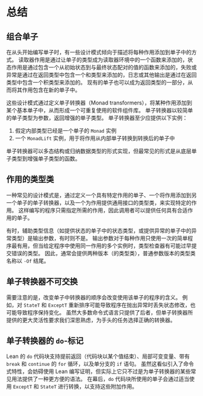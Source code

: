 <!-- # Summary -->
# 总结

<!-- ## Combining Monads -->
## 组合单子

<!-- When writing a monad from scratch, there are design patterns that tend to describe the ways that each effect is added to the monad.
Reader effects are added by having the monad's type be a function from the reader's environment, state effects are added by including a function from the initial state to the value paired with the final state, failure or exceptions are added by including a sum type in the return type, and logging or other output is added by including a product type in the return type.
Existing monads can be made part of the return type as well, allowing their effects to be included in the new monad. -->
在从头开始编写单子时，有一些设计模式倾向于描述将每种作用添加到单子中的方式。
读取器作用是通过让单子的类型成为读取器环境中的一个函数来添加的，状态作用是通过包含一个从初始状态到与最终状态配对的值的函数来添加的，失败或异常是通过在返回类型中包含一个和类型来添加的，日志或其他输出是通过在返回类型中包含一个积类型来添加的。
现有的单子也可以成为返回类型的一部分，从而将其作用包含在新的单子中。

<!-- These design patterns are made into a library of reusable software components by defining _monad transformers_, which add an effect to some base monad.
Monad transformers take the simpler monad types as arguments, returning the enhanced monad types.
At a minimum, a monad transformer should provide the following instances:
 1. A `Monad` instance that assumes the inner type is already a monad
 2. A `MonadLift` instance to translate an action from the inner monad to the transformed monad -->

这些设计模式通过定义单子转换器（Monad transformers），将某种作用添加到某个基本单子中，从而形成一个可重复使用的软件组件库。
单子转换器以较简单的单子类型为参数，返回增强的单子类型。
单子转换器至少应提供以下实例：
 1. 假定内部类型已经是一个单子的 `Monad` 实例
 2. 一个 `MonadLift` 实例，用于将作用从内部单子转换到转换后的单子中

<!-- Monad transformers may be implemented as polymorphic structures or inductive datatypes, but they are most often implemented as functions from the underlying monad type to the enhanced monad type. -->
单子转换器可以多态结构或归纳数据类型的形式实现，但最常见的形式是从底层单子类型到增强单子类型的函数。

<!-- ## Type Classes for Effects -->
## 作用的类型类

<!-- A common design pattern is to implement a particular effect by defining a monad that has the effect, a monad transformer that adds it to another monad, and a type class that provides a generic interface to the effect.
This allows programs to be written that merely specify which effects they need, so the caller can provide any monad that has the right effects. -->
一种常见的设计模式是，通过定义一个具有特定作用的单子、一个将作用添加到另一个单子的单子转换器，以及一个为作用提供通用接口的类型类，来实现特定的作用。
这样编写的程序只需指定所需的作用，因此调用者可以提供任何具有合适作用的单子。

<!-- Sometimes, auxiliary type information (e.g. the state's type in a monad that provides state, or the exception's type in a monad that provides exceptions) is an output parameter, and sometimes it is not.
The output parameter is most useful for simple programs that use each kind of effect only once, but it risks having the type checker commit to a the wrong type too early when multiple instances of the same effect are used in a given program.
Thus, both versions are typically provided, with the ordinary-parameter version of the type class having a name that ends in `-Of`. -->
有时，辅助类型信息（如提供状态的单子中的状态类型，或提供异常的单子中的异常类型）是输出参数，有时则不是。
输出参数对于每种作用只使用一次的简单程序最有用，但当给定程序中使用同一作用的多个实例时，类型检查器有可能过早提交错误的类型。
因此，通常会提供两种版本（的类型类），普通参数版本的类型类名称以 `-Of` 结尾。

<!-- ## Monad Transformers Don't Commute -->
## 单子转换器不可交换

<!-- It is important to note that changing the order of transformers in a monad can change the meaning of programs that use the monad.
For instance, re-ordering `StateT` and `ExceptT` can result either in programs that lose state modifications when exceptions are thrown or programs that keep changes.
While most imperative languages provide only the latter, the increased flexibility provided by monad transformers demands thought and attention to choose the correct variety for the task at hand. -->
需要注意的是，改变单子中转换器的顺序会改变使用该单子的程序的含义。
例如，对 `StateT` 和 `ExceptT` 重新排序可能导致程序在抛出异常时丢失状态修改，也可能导致程序保持变化。
虽然大多数命令式语言只提供了后者，但单子转换器所提供的更大灵活性要求我们深思熟虑，为手头的任务选择正确的转换器。

<!-- ## `do`-Notation for Monad Transformers -->
## 单子转换器的 `do`-标记
<!-- Lean's `do`-blocks support early return, in which the block is terminated with some value, locally mutable variables, `for`-loops with `break` and `continue`, and single-branched `if`-statements.
While this may seem to be introducing imperative features that would get in the way of using Lean to write proofs, it is in fact nothing more than a more convenient syntax for certain common uses of monad transformers.
Behind the scenes, whatever monad the `do`-block is written in is transformed by appropriate uses of `ExceptT` and `StateT` to support these additional effects. -->
Lean 的 `do` 代码块支持提前返回（代码块以某个值结束）、局部可变变量、带有 `break` 和 `continue` 的 `for` 循环，以及单分支的 `if` 语句。
虽然这看似引入了命令式特性，会妨碍使用 Lean 编写证明，但实际上它只不过是为单子转换器的某些常见用法提供了一种更方便的语法。
在幕后，`do` 代码块所使用的单子会通过适当使用 `ExceptT` 和 `StateT` 进行转换，以支持这些附加作用。
